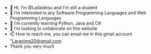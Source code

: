- 👋 Hi, I’m @Lailaidesu and I'm still a student
- 👀 I’m interested in any Software Programming Languages and Web Programming Languages
- 🌱 I’m currently learning Python, Java and C#
- 💞️ I’m looking to collaborate on this website 
- 📫 How to reach me, you can email me in this gmail account "Laranime20@gmail.com
- Thank you very much
<!---
Lailaidesu/Lailaidesu is a ✨ special ✨ repository because its `README.md` (this file) appears on your GitHub profile.
You can click the Preview link to take a look at your changes.
--->
